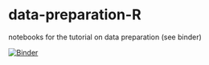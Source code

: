 # data-preparation-R

notebooks for the tutorial on data preparation  (see binder)

[![Binder](https://mybinder.org/badge_logo.svg)](https://mybinder.org/v2/gh/juliensiebert/data-preparation-R/master)
